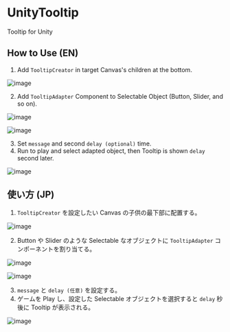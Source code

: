 # UnityTooltip
Tooltip for Unity

## How to Use (EN)
1. Add `TooltipCreator` in target Canvas's children at the bottom.

![image](https://user-images.githubusercontent.com/118232419/213919843-f39c382a-36bd-485f-ab80-3d250382a28f.png)

2. Add `TooltipAdapter` Component to Selectable Object (Button, Slider, and so on).

![image](https://user-images.githubusercontent.com/118232419/213919854-43c94427-6ee7-4d7d-a652-36a7ef02419b.png)

![image](https://user-images.githubusercontent.com/118232419/213919863-e655f655-3af8-4bae-895a-c1f30f760539.png)

3. Set `message` and second `delay (optional)` time.
4. Run to play and select adapted object, then Tooltip is shown `delay` second later.

![image](https://user-images.githubusercontent.com/118232419/213920352-cf29b65f-f84d-4979-be87-99e3051e897f.png)

## 使い方 (JP)
1. `TooltipCreator` を設定したい Canvas の子供の最下部に配置する。

![image](https://user-images.githubusercontent.com/118232419/213919843-f39c382a-36bd-485f-ab80-3d250382a28f.png)

2. Button や Slider のような Selectable なオブジェクトに `TooltipAdapter` コンポーネントを割り当てる。

![image](https://user-images.githubusercontent.com/118232419/213919854-43c94427-6ee7-4d7d-a652-36a7ef02419b.png)

![image](https://user-images.githubusercontent.com/118232419/213919863-e655f655-3af8-4bae-895a-c1f30f760539.png)

3. `message` と `delay (任意)` を設定する。
4. ゲームを Play し、設定した Selectable オブジェクトを選択すると  `delay` 秒後に Tooltip が表示される。

![image](https://user-images.githubusercontent.com/118232419/213920352-cf29b65f-f84d-4979-be87-99e3051e897f.png)
